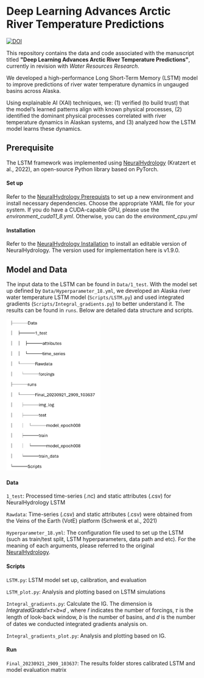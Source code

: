 # Deep Learning Advances Arctic River Temperature Predictions

[![DOI](https://zenodo.org/badge/957623666.svg)](https://doi.org/10.5281/zenodo.15186293)

This repository contains the data and code associated with the manuscript titled **"Deep Learning Advances Arctic River Temperature Predictions"**, currently in revision with *Water Resources Research*.

We developed a high-performance Long Short-Term Memory (LSTM) model to improve predictions of river water temperature dynamics in ungauged basins across Alaska. 

Using explainable AI (XAI) techniques, we: (1) verified (to build trust) that the model’s learned patterns align with known physical processes, (2) identified the dominant physical processes correlated with river temperature dynamics in Alaskan systems, and (3) analyzed how the LSTM model learns these dynamics.

## Prerequisite

The LSTM framework was implemented using [NeuralHydrology](https://github.com/neuralhydrology/neuralhydrology) (Kratzert et al., 2022), an open-source Python library based on PyTorch.

#### Set up

Refer to the [NeuralHydrology Prerequists](https://github.com/neuralhydrology/neuralhydrology/tree/master/environments) to set up a new environment and install necessary dependencies. Choose the appropriate YAML file for your system. If you do have a CUDA-capable GPU, please use the *environment_cuda11_8.yml*. Otherwise, you can do the *environment_cpu.yml*


#### Installation

Refer to the [NeuralHydrology Installation](https://neuralhydrology.readthedocs.io/en/latest/usage/quickstart.html#installation) to install an editable version of NeuralHydrology. 
The version used for implementation here is v1.9.0.

## Model and Data

The input data to the LSTM can be found in `Data/1_test`. With the model set up defined by `Data/Hyperparameter_18.yml`, we developed an Alaska river water temperature LSTM model (`Scripts/LSTM.py`) and used integrated gradients (`Scripts/Integral_gradients.py`) to better understand it. The results can be found in `runs`. Below are detailed data structure and scripts.

<img src="./Structure.png" style="zoom:60%;" />

#### Data

`1_test`: Processed time-series (.nc) and static attributes (.csv) for NeuralHydrology LSTM 

`Rawdata`: Time-series (.csv) and static attributes (.csv) were obtained from the Veins of the Earth (VotE) platform (Schwenk et al., 2021)

`Hyperparameter_18.yml`: The configuration file used to set up the LSTM (such as train/test split, LSTM hyperparameters, data path and etc). For the meaning of each arguments, please referred to the original [NeuralHydrology](**https://neuralhydrology.readthedocs.io/en/latest/usage/config.html**).

#### Scripts

`LSTM.py`: LSTM model set up, calibration, and evaluation

`LSTM_plot.py`: Analysis and plotting based on LSTM simulations

`Integral_gradients.py`: Calculate the IG. The dimension is 𝐼𝑛𝑡𝑒𝑔𝑟𝑎𝑡𝑒𝑑𝐺𝑟𝑎𝑑𝑠𝑓×𝜏×𝑏×𝑑 , where 𝑓 indicates the number of forcings, 𝜏 is the length of look-back window, 𝑏 is the number of basins, and 𝑑 is the number of dates we conducted integrated gradients analysis on. 

`Integral_gradients_plot.py`: Analysis and plotting based on IG.

#### Run

`Final_20230921_2909_103637`: The results folder stores calibrated LSTM and model evaluation matrix



